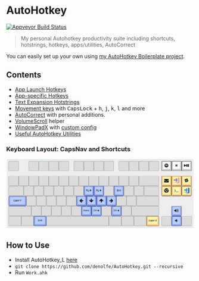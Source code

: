 # AutoHotkey

<a href="https://ci.appveyor.com/project/denolfe/autohotkey"><img src="https://ci.appveyor.com/api/projects/status/github/denolfe/Autohotkey?svg=true" alt="Appveyor Build Status"></a>

> My personal Autohotkey productivity suite including shortcuts, hotstrings, hotkeys, apps/utilities, AutoCorrect

You can easily set up your own using [my AutoHotkey Boilerplate project](https://github.com/denolfe/AutoHotkeyBoilerplate).

## Contents

* [App Launch Hotkeys](Core/Shortcuts.ahk)
* [App-specific Hotkeys](AppSpecific)
* [Text Expansion Hotstrings](Core/Hotstrings.ahk)
* [Movement keys](Shortcuts/CapsNav.ahk) with <kbd>CapsLock</kbd> + <kbd>h</kbd>, <kbd>j</kbd>, <kbd>k</kbd>, <kbd>l</kbd> and more
* [AutoCorrect](Core/AutoCorrect.ahk) with personal additions.
* [VolumeScroll](https://github.com/denolfe/VolumeScroll) helper
* [WindowPadX](https://github.com/hoppfrosch/WindowPadX) with [custom config](WindowPadX.Custom.ini)
* [Useful AutoHotkey Utilities](Utilities)

### Keyboard Layout: CapsNav and Shortcuts

![Image](layout.png)

## How to Use

* Install AutoHotkey_L [here](http://l.autohotkey.net/)
* `git clone https://github.com/denolfe/AutoHotkey.git --recursive`
* Run `Work.ahk`

